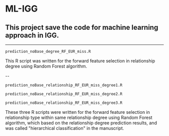 # ML-IGG
This project save the code for machine learning approach in IGG.
---
----
```
prediction_noBase_degree_RF_EUR_miss.R 
```
This R script was written for the forward feature selection in relationship degree using Random Forest algorithm.

--

```
prediction_noBase_relationship_RF_EUR_miss_degree1.R 
```
```
prediction_noBase_relationship_RF_EUR_miss_degree2.R
```
```
prediction_noBase_relationship_RF_EUR_miss_degree3.R 
```

These three R scripts were written for the forward feature selection in relationship type within same relationship degree using Random Forest algorithm, which based on the relationship degree prediction results, and was called "hierarchical classification" in the manuscript.







